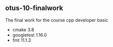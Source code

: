 ## otus-10-finalwork
The final work for the course cpp developer basic

* cmake 3.8
* googletest 1.16.0
* fmt 11.1.3

